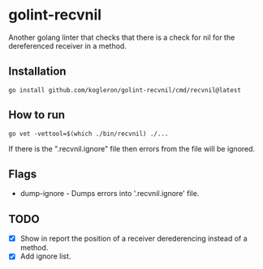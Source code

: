 # golint-recvnil

Another golang linter that checks that there is a check for nil for the dereferenced receiver in a method.

## Installation

```shell
go install github.com/kogleron/golint-recvnil/cmd/recvnil@latest
```

## How to run

```shell
go vet -vettool=$(which ./bin/recvnil) ./...
```

If there is the ".recvnil.ignore" file then errors from the file will be ignored.

## Flags

- dump-ignore - Dumps errors into '.recvnil.ignore' file.

## TODO

- [x] Show in report the position of a receiver derederencing instead of a method.
- [x] Add ignore list.
